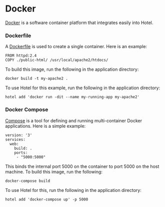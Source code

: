 # Docker

[Docker](https://www.docker.com/) is a software container platform that integrates easily into Hotel.

### Dockerfile

A [Dockerfile](https://docs.docker.com/engine/reference/builder/) is used to create a single container. Here is an example:

```
FROM httpd:2.4
COPY ./public-html/ /usr/local/apache2/htdocs/
```

To build this image, run the following in the application directory:

```
docker build -t my-apache2 .
```

To use Hotel for this example, run the following in the application directory:

```
hotel add 'docker run -dit --name my-running-app my-apache2'
```

### Docker Compose

[Compose](https://docs.docker.com/compose/) is a tool for defining and running multi-container Docker applications. Here is a simple example:

```
version: '3'
services:
  web:
    build: .
    ports:
     - "5000:5000"
```

This binds the internal port 5000 on the container to port 5000 on the host machine. To build this image, run the following:

`docker-compose build`

To use Hotel for this, run the following in the application directory:

```
hotel add 'docker-compose up' -p 5000
```
